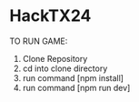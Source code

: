 # HackTX24
TO RUN GAME:
1. Clone Repository
2. cd into clone directory
3. run command [npm install]
4. run command [npm run dev]
